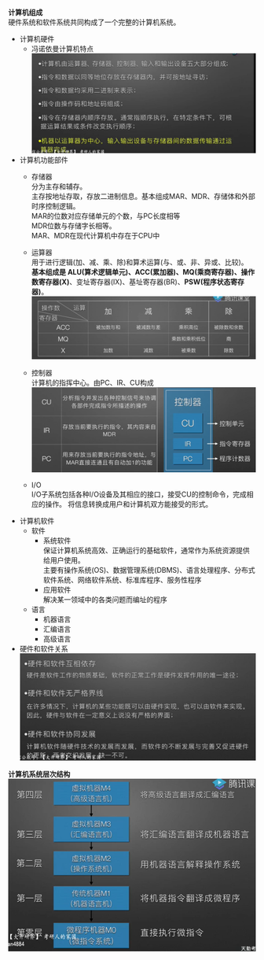 **计算机组成**  
硬件系统和软件系统共同构成了一个完整的计算机系统。

- 计算机硬件
  - 冯诺依曼计算机特点
        ![](../picture/冯诺依曼计算机特点.png)
-  计算机功能部件
   - 存储器   
   分为主存和辅存。  
   主存按地址存取，存放二进制信息。基本组成MAR、MDR、存储体和外部时序控制逻辑。  
   MAR的位数对应存储单元的个数，与PC长度相等  
   MDR位数与存储字长相等。  
   MAR、MDR在现代计算机中存在于CPU中 

   - 运算器  
   用于进行逻辑(加、减、乘、除)和算术运算(与、或、非、异或、比较)。  
   **基本组成是 ALU(算术逻辑单元)、ACC(累加器)、MQ(乘商寄存器)、操作数寄存器(X)**、变址寄存器(IX)、基址寄存器(BR)、**PSW(程序状态寄存器)**。
   ![](../picture/计算机部件功能1.png)

   - 控制器  
   计算机的指挥中心。由PC、IR、CU构成
   ![](../picture/计算机部件功能2.png)

   -  I/O  
   I/O子系统包括各种I/O设备及其相应的接口，接受CU的控制命令，完成相应的操作。 
   将信息转换成用户和计算机双方能接受的形式。  
- 计算机软件  
  - 软件  
    - 系统软件  
    保证计算机系统高效、正确运行的基础软件，通常作为系统资源提供给用户使用。  
    主要有操作系统(OS)、数据管理系统(DBMS)、语言处理程序、分布式软件系统、网络软件系统、标准库程序、服务性程序
    - 应用软件  
    解决某一领域中的各类问题而编址的程序
  - 语言  
    - 机器语言
    - 汇编语言
    - 高级语言
- 硬件和软件关系
    ![](../picture/软件和硬件的关系.png)
    
**计算机系统层次结构**
![](../picture/计算机命令层序.png)
